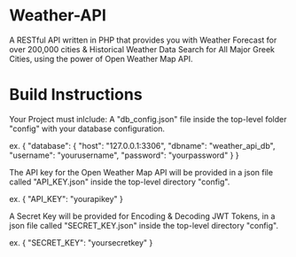 # Weather-API
A RESTful API written in PHP that provides you with Weather Forecast for over 200,000 cities &amp; Historical Weather Data Search for All Major Greek Cities, using the power of Open Weather Map API.

# Build Instructions
Your Project must inlclude:
A "db_config.json" file inside the top-level folder "config" with your database configuration.

ex.
{
    "database": {
        "host": "127.0.0.1:3306",
        "dbname": "weather_api_db",
        "username": "yourusername",
        "password": "yourpassword"
    }
}

The API key for the Open Weather Map API will be provided in a json file called "API_KEY.json" inside the top-level directory "config".

ex.
{
    "API_KEY": "yourapikey"
}

A Secret Key will be provided for Encoding & Decoding JWT Tokens, in a json file called "SECRET_KEY.json" inside the top-level directory "config".

ex.
{
    "SECRET_KEY": "yoursecretkey"
}